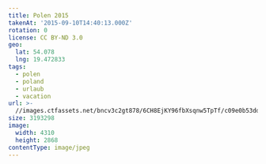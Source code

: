 ```yaml
---
title: Polen 2015
takenAt: '2015-09-10T14:40:13.000Z'
rotation: 0
license: CC BY-ND 3.0
geo:
  lat: 54.078
  lng: 19.472833
tags:
  - polen
  - poland
  - urlaub
  - vacation
url: >-
  //images.ctfassets.net/bncv3c2gt878/6CH8EjKY96fbXsqnw5TpTf/c09e0b53dda10a636ba4e5c63e635f14/polen-2015_25328909303_o
size: 3193298
image:
  width: 4310
  height: 2868
contentType: image/jpeg
---
```


